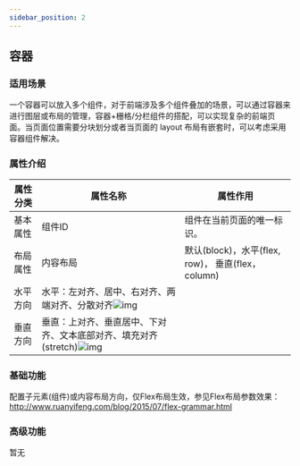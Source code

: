 ```yaml
---
sidebar_position: 2
---
```


## **容器**

### **适用场景**

一个容器可以放入多个组件，对于前端涉及多个组件叠加的场景，可以通过容器来进行图层或布局的管理，容器+栅格/分栏组件的搭配，可以实现复杂的前端页面。当页面位置需要分块划分或者当页面的 layout 布局有嵌套时，可以考虑采用容器组件解决。

### **属性介绍**

| 属性分类 | 属性名称                                                     | 属性作用                                          |
| -------- | ------------------------------------------------------------ | ------------------------------------------------- |
| 基本属性 | 组件ID                                                       | 组件在当前页面的唯一标识。                        |
| 布局属性 | 内容布局                                                     | 默认(block)，水平(flex, row)， 垂直(flex，column) |
| 水平方向 | 水平：左对齐、居中、右对齐、两端对齐、分散对齐![img](https://main.qcloudimg.com/raw/3ee17cd3e24f5569818eaff67510ea4a.png) |                                                   |
| 垂直方向 | 垂直：上对齐、垂直居中、下对齐、文本底部对齐、填充对齐(stretch)![img](https://main.qcloudimg.com/raw/b9146a56190ff58e7213f2147c9d0d92.png) |                                                   |



### **基础功能**

配置子元素(组件)或内容布局方向，仅Flex布局生效，参见Flex布局参数效果：http://www.ruanyifeng.com/blog/2015/07/flex-grammar.html 

### **高级功能**

暂无